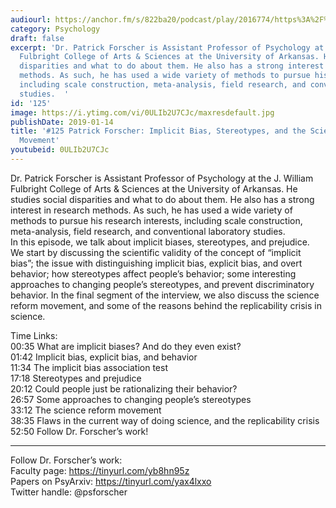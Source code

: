 ```yaml
---
audiourl: https://anchor.fm/s/822ba20/podcast/play/2016774/https%3A%2F%2Fd3ctxlq1ktw2nl.cloudfront.net%2Fproduction%2F2019-0-1%2F7778154-44100-2-e10b0aeec954f.m4a
category: Psychology
draft: false
excerpt: 'Dr. Patrick Forscher is Assistant Professor of Psychology at the J. William
  Fulbright College of Arts & Sciences at the University of Arkansas. He studies social
  disparities and what to do about them. He also has a strong interest in research
  methods. As such, he has used a wide variety of methods to pursue his research interests,
  including scale construction, meta-analysis, field research, and conventional laboratory
  studies.  '
id: '125'
image: https://i.ytimg.com/vi/0ULIb2U7CJc/maxresdefault.jpg
publishDate: 2019-01-14
title: '#125 Patrick Forscher: Implicit Bias, Stereotypes, and the Science Reform
  Movement'
youtubeid: 0ULIb2U7CJc
---
```

<div class="timelinks">

Dr. Patrick Forscher is Assistant Professor of Psychology at the J. William Fulbright College of Arts & Sciences at the University of Arkansas. He studies social disparities and what to do about them. He also has a strong interest in research methods. As such, he has used a wide variety of methods to pursue his research interests, including scale construction, meta-analysis, field research, and conventional laboratory studies.  
In this episode, we talk about implicit biases, stereotypes, and prejudice. We start by discussing the scientific validity of the concept of “implicit bias”; the issue with distinguishing implicit bias, explicit bias, and overt behavior; how stereotypes affect people’s behavior; some interesting approaches to changing people’s stereotypes, and prevent discriminatory behavior. In the final segment of the interview, we also discuss the science reform movement, and some of the reasons behind the replicability crisis in science.

Time Links:  
<time>00:35</time> What are implicit biases? And do they even exist?  
<time>01:42</time> Implicit bias, explicit bias, and behavior                     
<time>11:34</time> The implicit bias association test                     
<time>17:18</time> Stereotypes and prejudice              
<time>20:12</time> Could people just be rationalizing their behavior?       
<time>26:57</time> Some approaches to changing people’s stereotypes    
<time>33:12</time> The science reform movement   
<time>38:35</time> Flaws in the current way of doing science, and the replicability crisis      
<time>52:50</time> Follow Dr. Forscher’s work!    

---

Follow Dr. Forscher’s work:  
Faculty page: https://tinyurl.com/yb8hn95z  
Papers on PsyArxiv: https://tinyurl.com/yax4lxxo  
Twitter handle: @psforscher
</div>

